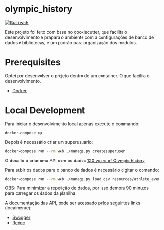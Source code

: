 # olympic_history

[![Built with](https://img.shields.io/badge/Built_with-Cookiecutter_Django_Rest-F7B633.svg)](https://github.com/agconti/cookiecutter-django-rest)

Este projeto foi feito com base no cookiecutter, que facilita o desenvolvimento e prapara o ambiente com a configurações de banco de dados e bibliotecas, e um padrão para organização dos modulos.

# Prerequisites

Optei por desenvolver o projeto dentro de um container. O que facilita o desenvolvimento.

- [Docker](https://docs.docker.com/docker-for-mac/install/)  

# Local Development

Para iniciar o desenvolvimento local apenas execute o commando:
```bash
docker-compose up
```

Depois é necessário criar um superusuario:

```bash
docker-compose run --rm web ./manage.py createsuperuser
```

O desafio é criar uma API com os dados [120 years of Olympic history](https://www.kaggle.com/heesoo37/120-years-of-olympic-history-athletes-and-results#%20athlete_events.csv)

Para subir os dados para o banco de dados é necessário digitar o comando:

```bash
docker-compose run --rm web ./manage.py load_csv resources/athlete_events.csv
```

OBS: Para minimizar a repetição de dados, por isso demora 90 minutos para carregar os dados da planilha.


A documentação das API, pode ser acessado pelos seguintes links (localmente):
- [Swagger](http://127.0.0.1:8000/swagger/)
- [Redoc](http://127.0.0.1:8000/redoc/)

